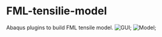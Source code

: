 # FML-tensilie-model
Abaqus plugins to build FML tensile model. 
![GUI]("图片1.png");
![Model]("图片2.png");





